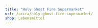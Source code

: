 ```yaml
---
title: "Holy Ghost Fire Supermarket"
url: /accra/holy-ghost-fire-supermarket/
shop: Lebensmittel
---
```

